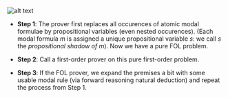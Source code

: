 ![alt text](http://www.naveensundarg.com/images/shadow.png "shadow")

* **Step 1**: The prover first replaces all occurences of atomic modal formulae by propositional variables (even nested occurences).
             (Each modal formula *m* is assigned a unique
             propositional variable *s*: we call *s* the *propositional
             shadow of m*). Now we have a pure FOL problem.

* **Step 2**:  Call a first-order prover on this pure first-order problem.

* **Step 3**: If the FOL prover, we expand the premises a bit with some usable modal rule (via forward reasoning natural deduction) and repeat the process from  Step 1. 

